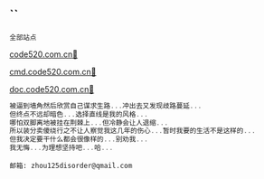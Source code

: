 ## ``

`全部站点`

[code520.com.cn📌](http://code520.com.cn)

[cmd.code520.com.cn📌](http://cmd.code520.com.cn)

[doc.code520.com.cn📌](http://doc.code520.com.cn)

```js
被逼到墙角然后欣赏自己谋求生路...冲出去又发现歧路蔓延...
但终点不远却暗色...选择直线是我的风格...
哪怕双脚离地被挂在荆棘上...但冷静会让人退缩...
所以装分卖傻绕行之不让人察觉我这几年的伤心...暂时我要的生活不是这样的...
但我决定要干什么都会很像样的...别劝我...
我无悔...为理想坚持吧...哈...
```

`邮箱: zhou125disorder@qmail.com`
